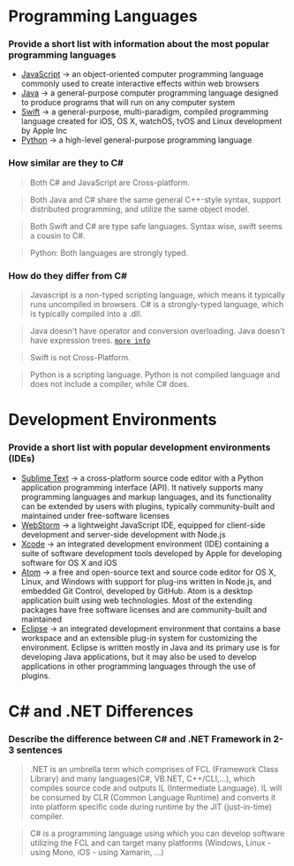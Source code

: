 Programming Languages
============
### Provide a short list with information about the most popular programming languages ###
* [JavaScript](https://developer.mozilla.org/en-US/Learn/Getting_started_with_the_web/JavaScript_basics) -> an object-oriented computer programming language commonly used to create interactive effects within web browsers
* [Java](http://eclipsetutorial.sourceforge.net/totalbeginner.html) -> a general-purpose computer programming language designed to produce programs that will run on any computer system
* [Swift](http://blog.teamtreehouse.com/an-absolute-beginners-guide-to-swift) -> a general-purpose, multi-paradigm, compiled programming language created for iOS, OS X, watchOS, tvOS and Linux development by Apple Inc
* [Python](https://wiki.python.org/moin/BeginnersGuide) -> a high-level general-purpose programming language

### How similar are they to C# ###
> Both C# and JavaScript are Cross-platform.

> Both Java and C# share the same general C++-style syntax, support distributed programming, and utilize the same object model.

> Both Swift and C# are type safe languages. Syntax wise, swift seems a cousin to C#.

> Python: Both languages are strongly typed.
### How do they differ from C# ###
> Javascript is a non-typed scripting language, which means it typically runs uncompiled in browsers. C# is a strongly-typed language, which is typically compiled into a .dll. 

> Java doesn't have operator and conversion overloading. Java doesn't have expression trees. [`more info`](http://stackoverflow.com/a/295248)

> Swift is not Cross-Platform.

> Python is a scripting language. Python is not compiled language and does not include a compiler, while C# does.

Development Environments
============

### Provide a short list with popular development environments (IDEs) ###

* [Sublime Text](https://www.sublimetext.com/3) -> a cross-platform source code editor with a Python application programming interface (API). It natively supports many programming languages and markup languages, and its functionality can be extended by users with plugins, typically community-built and maintained under free-software licenses
* [WebStorm](https://www.jetbrains.com/webstorm/) -> a lightweight JavaScript IDE, equipped for client-side development and server-side development with Node.js
* [Xcode](https://developer.apple.com/xcode/download/) -> an integrated development environment (IDE) containing a suite of software development tools developed by Apple for developing software for OS X and iOS
* [Atom](https://atom.io) -> a free and open-source text and source code editor for OS X, Linux, and Windows with support for plug-ins written in Node.js, and embedded Git Control, developed by GitHub. Atom is a desktop application built using web technologies. Most of the extending packages have free software licenses and are community-built and maintained
* [Eclipse](https://eclipse.org/downloads/) -> an integrated development environment that contains a base workspace and an extensible plug-in system for customizing the environment. Eclipse is written mostly in Java and its primary use is for developing Java applications, but it may also be used to develop applications in other programming languages through the use of plugins.

C# and .NET Differences
============
### Describe the difference between C# and .NET Framework in 2-3 sentences ###

>.NET is an umbrella term which comprises of FCL (Framework Class Library) and many languages(C#, VB.NET, C++/CLI,...),  which compiles source code and outputs IL (Intermediate Language). IL will be consumed by CLR (Common Language Runtime) and converts it into platform specific code during runtime by the JIT (just-in-time) compiler.

> C# is a programming language using which you can develop software utilizing the FCL and can target many platforms (Windows, Linux - using Mono, iOS - using Xamarin, ...)